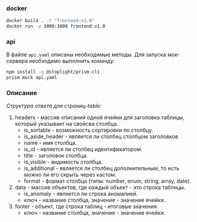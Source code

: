 ### docker ###
```bash
docker build . -t "frontend:v1.0"
docker run -p 3000:3000 frontend:v1.0
```

### api ###
В файле `api.yaml` описаны необходимые методы.
Для запуска мок-сервера необходимо выполнить команду:
```bash
npm install -g @stoplight/prism-cli
prism mock api.yaml
```

### Описание
*Структура ответа для страниц-table:*
1. headers - массив описаний одной ячейки для заголовка таблицы, который указывает на свойсва столбца.
    * is_sortable - возможность сортировки по столбцу.
    * is_aside_header - является ли столбец столбцом заголовков
    * name - имя столбца.
    * is_id - является ли столбец идентификатором.
    * title - заголовок столбца.
    * is_visible - видимость столбца.
    * is_additional - является ли столбец дополнительным, то есть можно ли его скрыть через кастом.
    * format - формат столбца (типы: number, enum, string, array, date).
2. data - массив объектов, где каждый объект - это строка таблицы.
    * is_anomaly - является ли строка аномалией.
    * ключ - название столбца, значение - значение ячейки.
3. footer - объект, где строка таблиц - итоговые значения.
    * ключ - название столбца, значение - значение ячейки.



